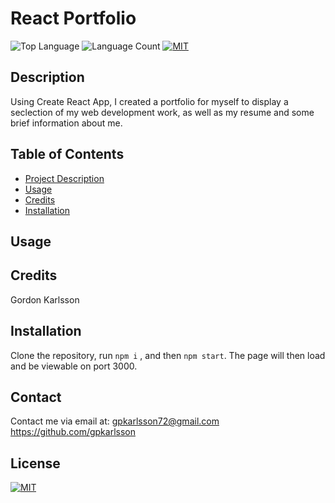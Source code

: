  
# React Portfolio
  ![Top Language](https://img.shields.io/github/languages/top/gpkarlsson/React_Portfolio)
  ![Language Count](https://img.shields.io/github/languages/count/gpkarlsson/React_Portfolio)
  [![MIT](https://img.shields.io/badge/License-MIT-yellow.svg)](https://opensource.org/licenses/MIT)

## Description
Using Create React App, I created a portfolio for myself to display a seclection of my web development work, as well as my resume and some brief information about me.

## Table of Contents
- [Project Description](#Description)
- [Usage](#Usage)
- [Credits](#Credits)
- [Installation](#Installation)

## Usage

## Credits
Gordon Karlsson

## Installation
Clone the repository, run `npm i` , and then `npm start`. The page will then load and be viewable on port 3000.

## Contact
Contact me via email at: gpkarlsson72@gmail.com
https://github.com/gpkarlsson

## License
[![MIT](https://img.shields.io/badge/License-MIT-yellow.svg)](https://opensource.org/licenses/MIT)  
